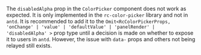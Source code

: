 The `disabledAlpha` prop in the `ColorPicker` component does not work as expected. It is only implemented in the `rc-color-picker` library and not in `antd`. It is recommended to add it to the `Omit<RcColorPickerProps, 'onChange' | 'value' | 'defaultValue' | 'panelRender' | 'disabledAlpha' >` prop type until a decision is made on whether to expose it to users in `antd`. However, the issue with `data-` props and others not being relayed still exists.
